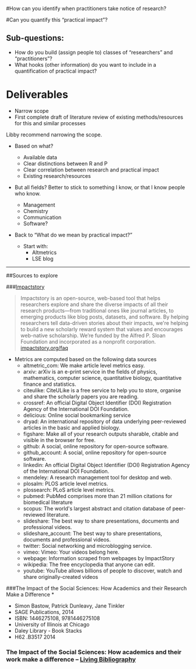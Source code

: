 

#How can you identify when practitioners take notice of research?

#Can you quantify this “practical impact”?

## Sub-questions:

*  How do you build (assign people to) classes of “researchers” and “practitioners”?
*  What hooks (other information) do you want to include in a quantification of practical impact?

# Deliverables

* Narrow scope
* First complete draft of literature review of existing methods/resources for this and similar processes

Libby recommend narrowing the scope.

* Based on what?
  * Available data
  * Clear distinctions between R and P
  * Clear correlation between research and practical impact
  * Existing research/resources

* But all fields?  Better to stick to something I know, or that I know people who know.
  * Management
  * Chemistry
  * Communication
  * Software?

* Back to “What do we mean by practical impact?”
  * Start with:
    * Altmetrics
    * LSE blog


----

##Sources to explore

###[Impactstory](https://impactstory.org)

>Impactstory is an open-source, web-based tool that helps researchers explore and share the diverse impacts of all their research products—from traditional ones like journal articles, to emerging products like blog posts, datasets, and software. By helping researchers tell data-driven stories about their impacts, we're helping to build a new scholarly reward system that values and encourages web-native scholarship. We’re funded by the Alfred P. Sloan Foundation and incorporated as a nonprofit corporation. [impactstory.org/faq](https://impactstory.org/faq)

* Metrics are computed based on the following data sources  
  * altmetric_com: We make article level metrics easy.
  * arxiv: arXiv is an e-print service in the fields of physics, mathematics, computer science, quantitative biology, quantitative finance and statistics.
  * citeulike: CiteULike is a free service to help you to store, organise and share the scholarly papers you are reading.
  * crossref: An official Digital Object Identifier (DOI) Registration Agency of the International DOI Foundation.
  * delicious: Online social bookmarking service
  * dryad: An international repository of data underlying peer-reviewed articles in the basic and applied biology.
  * figshare: Make all of your research outputs sharable, citable and visible in the browser for free.
  * github: A social, online repository for open-source software.
  * github_account: A social, online repository for open-source software.
  * linkedin: An official Digital Object Identifier (DOI) Registration Agency of the International DOI Foundation.
  * mendeley: A research management tool for desktop and web.
  * plosalm: PLOS article level metrics.
  * plossearch: PLoS article level metrics.
  * pubmed: PubMed comprises more than 21 million citations for biomedical literature
  * scopus: The world's largest abstract and citation database of peer-reviewed literature.
  * slideshare: The best way to share presentations, documents and professional videos.
  * slideshare_account: The best way to share presentations, documents and professional videos.
  * twitter: Social networking and microblogging service.
  * vimeo: Vimeo: Your videos belong here.
  * webpage: Information scraped from webpages by ImpactStory
  * wikipedia: The free encyclopedia that anyone can edit.
  * youtube: YouTube allows billions of people to discover, watch and share originally-created videos

###The Impact of the Social Sciences: How Academics and their Research Make a Difference
* 
  * Simon Bastow, Patrick Dunleavy, Jane Tinkler
  * SAGE Publications, 2014
  * ISBN:	1446275108, 9781446275108
  * University of Illinois at Chicago 
  * Daley Library - Book Stacks
  * H62 .B3517 2014


### The Impact of the Social Sciences: How academics and their work make a difference – [Living Bibliography](http://blogs.lse.ac.uk/impactofsocialsciences/living-bibliography-impact-of-social-sciences-research-book/)









